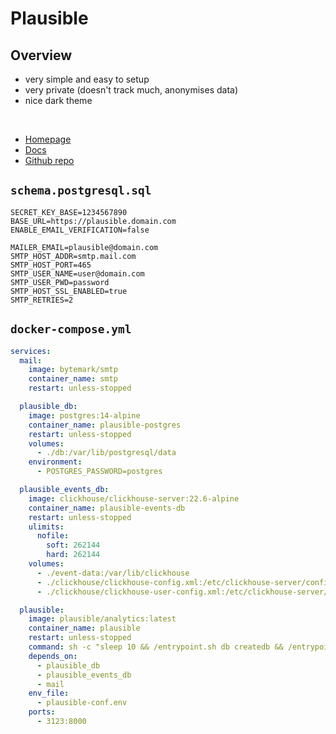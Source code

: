 # Plausible

## Overview

- very simple and easy to setup
- very private (doesn't track much, anonymises data)
- nice dark theme

<br>

- [Homepage](https://plausible.io)
- [Docs](https://plausible.io/docs)
- [Github repo](https://github.com/plausible/analytics)


## `schema.postgresql.sql`

```env
SECRET_KEY_BASE=1234567890
BASE_URL=https://plausible.domain.com
ENABLE_EMAIL_VERIFICATION=false

MAILER_EMAIL=plausible@domain.com
SMTP_HOST_ADDR=smtp.mail.com
SMTP_HOST_PORT=465
SMTP_USER_NAME=user@domain.com
SMTP_USER_PWD=password
SMTP_HOST_SSL_ENABLED=true
SMTP_RETRIES=2
```

## `docker-compose.yml`

```yml
services:
  mail:
    image: bytemark/smtp
    container_name: smtp
    restart: unless-stopped

  plausible_db:
    image: postgres:14-alpine
    container_name: plausible-postgres
    restart: unless-stopped
    volumes:
      - ./db:/var/lib/postgresql/data
    environment:
      - POSTGRES_PASSWORD=postgres

  plausible_events_db:
    image: clickhouse/clickhouse-server:22.6-alpine
    container_name: plausible-events-db
    restart: unless-stopped
    ulimits:
      nofile:
        soft: 262144
        hard: 262144
    volumes:
      - ./event-data:/var/lib/clickhouse
      - ./clickhouse/clickhouse-config.xml:/etc/clickhouse-server/config.d/logging.xml:ro
      - ./clickhouse/clickhouse-user-config.xml:/etc/clickhouse-server/users.d/logging.xml:ro

  plausible:
    image: plausible/analytics:latest
    container_name: plausible
    restart: unless-stopped
    command: sh -c "sleep 10 && /entrypoint.sh db createdb && /entrypoint.sh db migrate && /entrypoint.sh run"
    depends_on:
      - plausible_db
      - plausible_events_db
      - mail
    env_file:
      - plausible-conf.env
    ports:
      - 3123:8000
```
